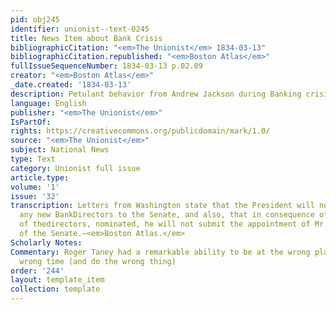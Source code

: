 ```yaml
---
pid: obj245
identifier: unionist--text-0245
title: News Item about Bank Crisis
bibliographicCitation: "<em>The Unionist</em> 1834-03-13"
bibliographicCitation.republished: "<em>Boston Atlas</em>"
fullIssueSequenceNumber: 1834-03-13 p.02.09
creator: "<em>Boston Atlas</em>"
_date.created: '1834-03-13'
description: Petulant behavior from Andrew Jackson during Banking crisis
language: English
publisher: "<em>The Unionist</em>"
IsPartOf: 
rights: https://creativecommons.org/publicdomain/mark/1.0/
source: "<em>The Unionist</em>"
subject: National News
type: Text
category: Unionist full issue
article.type: 
volume: '1'
issue: '32'
transcription: Letters from Washington state that the President will not nominate
  any new BankDirectors to the Senate, and also, that in consequence of the rejection
  of thedirectors, nominated, he will not submit the appointment of Mr. Taney to theconsideration
  of the Senate.—<em>Boston Atlas.</em>
Scholarly Notes: 
Commentary: Roger Taney had a remarkable ability to be at the wrong place, at the
  wrong time (and do the wrong thing)
order: '244'
layout: template_item
collection: template
---
```

